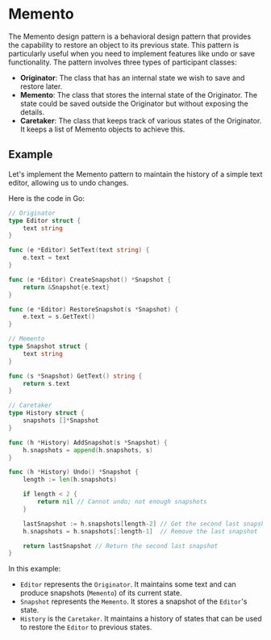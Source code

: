 # Memento

The Memento design pattern is a behavioral design pattern that provides the capability to restore an object to its previous state. This pattern is particularly useful when you need to implement features like undo or save functionality. The pattern involves three types of participant classes:

- **Originator**: The class that has an internal state we wish to save and restore later.
- **Memento**: The class that stores the internal state of the Originator. The state could be saved outside the Originator but without exposing the details.
- **Caretaker**: The class that keeps track of various states of the Originator. It keeps a list of Memento objects to achieve this.

## Example

Let's implement the Memento pattern to maintain the history of a simple text editor, allowing us to undo changes.

Here is the code in Go:

```go
// Originator
type Editor struct {
	text string
}

func (e *Editor) SetText(text string) {
	e.text = text
}

func (e *Editor) CreateSnapshot() *Snapshot {
	return &Snapshot{e.text}
}

func (e *Editor) RestoreSnapshot(s *Snapshot) {
	e.text = s.GetText()
}

// Memento
type Snapshot struct {
	text string
}

func (s *Snapshot) GetText() string {
	return s.text
}

// Caretaker
type History struct {
	snapshots []*Snapshot
}

func (h *History) AddSnapshot(s *Snapshot) {
	h.snapshots = append(h.snapshots, s)
}

func (h *History) Undo() *Snapshot {
	length := len(h.snapshots)

	if length < 2 {
		return nil // Cannot undo; not enough snapshots
	}

	lastSnapshot := h.snapshots[length-2] // Get the second last snapshot
	h.snapshots = h.snapshots[:length-1]  // Remove the last snapshot

	return lastSnapshot // Return the second last snapshot
}
```

In this example:

- `Editor` represents the `Originator`. It maintains some text and can produce snapshots (`Memento`) of its current state.
- `Snapshot` represents the `Memento`. It stores a snapshot of the `Editor`'s state.
- `History` is the `Caretaker`. It maintains a history of states that can be used to restore the `Editor` to previous states.
